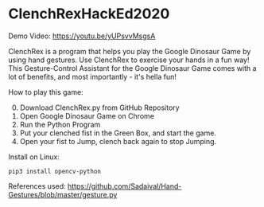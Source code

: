 # ClenchRexHackEd2020

Demo Video: https://youtu.be/yUPsvvMsgsA


ClenchRex is a program that helps you play the Google Dinosaur Game by using hand gestures. Use ClenchRex to exercise your hands in a fun way! This Gesture-Control Assistant for the Google Dinosaur Game comes with a lot of benefits, and most importantly - it's hella fun! 

How to play this game: 

0. Download ClenchRex.py from GitHub Repository 
1. Open Google Dinosaur Game on Chrome 
2. Run the Python Program 
3. Put your clenched fist in the Green Box, and start the game.
4. Open your fist to Jump, clench back again to stop Jumping. 

Install on Linux:

`pip3 install opencv-python`

References used: 
https://github.com/Sadaival/Hand-Gestures/blob/master/gesture.py

